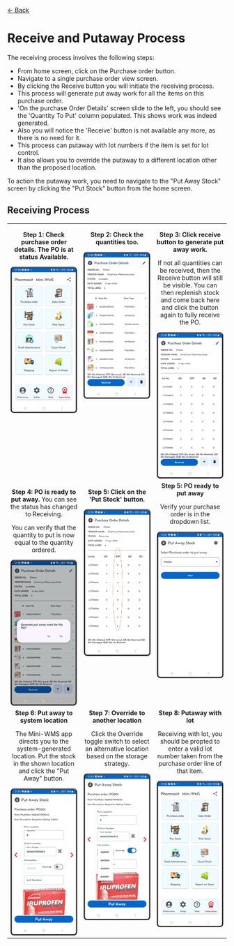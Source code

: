 [← Back](README.md)

<h1>Receive and Putaway Process</h1>
<p>The receiving process involves the following steps:</p>
<ul>
  <li>From home screen, click on the Purchase order button.</li>
  <li>Navigate to a single purchase order view screen.</li>
  <li>By clicking the Receive button you will initiate the receiving process.</li>
  <li>This process will generate put away work for all the items on this purchase order.</li>
  <li>'On the purchase Order Details' screen slide to the left, you should see the 'Quantity To Put' column populated. This shows work was indeed generated.</li>
  <li>Also you will notice the 'Receive' button is not available any more, as there is no need for it.</li>
  <li>This process can putaway with lot numbers if the item is set for lot control.</li>
  <li>It also allows you to override the putaway to a different location other than the proposed location.</li>
</ul>

<p>To action the putaway work, you need to navigate to the "Put Away Stock" screen by clicking the "Put Stock" button from the home screen.</p>

<h2>Receiving Process</h2>
<table style="width: 100%; border-collapse: collapse;">
  <tr>
    <!-- Column 1 -->
    <td style="width: 33%; text-align: center; vertical-align: top;">
      <p><strong>Step 1: Check purchase order details. The PO is at status Available.</strong></p>
      <img src="asset/receiving1.png" alt="Step 1" width="200">
    </td>
    <!-- Column 2 -->
    <td style="width: 33%; text-align: center; vertical-align: top;">
      <p><strong>Step 2: Check the quantities too.</strong></p>
      <img src="asset/receiving2.png" alt="Step 2" width="200">
    </td>
    <!-- Column 3 -->
    <td style="width: 33%; text-align: center; vertical-align: top;">
      <p><strong>Step 3: Click receive button to generate put away work.</strong></p>
      <p>If not all quantities can be received, then the Receive button will still be visible. You can then replenish stock and come back here and click the button again to fully receive the PO.</p>
      <img src="asset/receiving3.png" alt="Step 3" width="200">
    </td>
  </tr>
  <tr>
    <!-- Column 1 -->
    <td style="width: 33%; text-align: center; vertical-align: top;">
      <p><strong>Step 4: PO is ready to put away.</strong> You can see the status has changed to Receiving.</p>
      <p>You can verify that the quantity to put is now equal to the quantity ordered.</p>
      <img src="asset/receiving4.png" alt="Step 1" width="200">
    </td>
    <!-- Column 2 -->
    <td style="width: 33%; text-align: center; vertical-align: top;">
      <p><strong>Step 5: Click on the 'Put Stock' button.</strong></p>
      <img src="asset/receiving5.png" alt="Step 1" width="200">
    </td>
    <!-- Column 3 -->
    <td style="width: 33%; text-align: center; vertical-align: top;">
            <strong>Step 5: PO ready to put away</strong>
      <p>Verify your purchase order is in the dropdown list.</p>
      <img src="asset/receiving6.png" alt="Step 1" width="200">
    </td>
  </tr>
  <tr>
    <!-- Column 1 -->
    <td style="width: 33%; text-align: center; vertical-align: top;">
      <strong>Step 6: Put away to system location</strong>
      <p>The Mini-WMS app directs you to the system-generated location. Put the stock in the shown location and click the "Put Away" button.</p>
      <img src="asset/receiving7.png" alt="Step 2" width="200">
    </td>
    <!-- Column 2 -->
    <td style="width: 33%; text-align: center; vertical-align: top;">
      <strong>Step 7: Override to another location</strong>
      <p>Click the Override toggle switch to select an alternative location based on the storage strategy.</p>
      <img src="asset/receiving8.png" alt="Step 3" width="200">
    </td>
    <!-- Column 3 -->
    <td style="width: 33%; text-align: center; vertical-align: top;">
      <strong>Step 8: Putaway with lot</strong>
      <p>Receiving with lot, you should be propted to enter a valid lot number taken from the purchase order line of that item.</p>
      <img src="asset/receiving1.png" alt="Step 3" width="200">
    </td>
  </tr>
</table>

